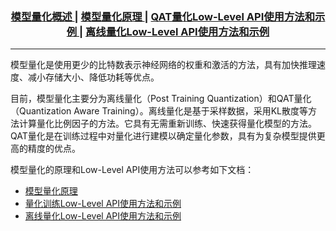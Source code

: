 <div align="center">
  <h3>
    <a href=".README.md">
      模型量化概述
    </a>
    <span> | </span>
    <a href="../docs/tutorial.md">
      模型量化原理
    </a>
    <span> | </span>
    <a href=".quantization_aware_training.md">
      QAT量化Low-Level API使用方法和示例
    </a>
    <span> | </span>
    <a href=".post_training_quantization.md">
      离线量化Low-Level API使用方法和示例
    </a>
  </h3>
</div>

---
模型量化是使用更少的比特数表示神经网络的权重和激活的方法，具有加快推理速度、减小存储大小、降低功耗等优点。

目前，模型量化主要分为离线量化（Post Training Quantization）和QAT量化（Quantization Aware Training）。离线量化是基于采样数据，采用KL散度等方法计算量化比例因子的方法。它具有无需重新训练、快速获得量化模型的方法。QAT量化是在训练过程中对量化进行建模以确定量化参数，具有为复杂模型提供更高的精度的优点。

模型量化的原理和Low-Level API使用方法可以参考如下文档：
* [模型量化原理](../docs/tutorial.md)
* [量化训练Low-Level API使用方法和示例](./quantization_aware_training.md)
* [离线量化Low-Level API使用方法和示例](./post_training_quantization.md)
